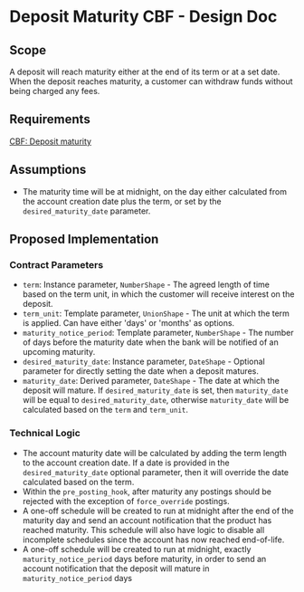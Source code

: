 # Deposit Maturity CBF - Design Doc

## Scope

A deposit will reach maturity either at the end of its term or at a set date. When the deposit reaches maturity, a customer can withdraw funds without being charged any fees.

## Requirements

[CBF: Deposit maturity](https://pennyworth.atlassian.net/browse/CPP-2077)

## Assumptions

- The maturity time will be at midnight, on the day either calculated from the account creation date plus the term, or set by the `desired_maturity_date` parameter.

## Proposed Implementation

### Contract Parameters

- `term`: Instance parameter, `NumberShape` - The agreed length of time based on the term unit, in which the customer will receive interest on the deposit.
- `term_unit`: Template parameter, `UnionShape` - The unit at which the term is applied. Can have either 'days' or 'months' as options.
- `maturity_notice_period`: Template parameter, `NumberShape` - The number of days before the maturity date when the bank will be notified of an upcoming maturity.
- `desired_maturity_date`: Instance parameter, `DateShape` - Optional parameter for directly setting the date when a deposit matures.
- `maturity_date`: Derived parameter, `DateShape` - The date at which the deposit will mature. If `desired_maturity_date` is set, then `maturity_date` will be equal to `desired_maturity_date`, otherwise `maturity_date` will be calculated based on the `term` and `term_unit`.

### Technical Logic

- The account maturity date will be calculated by adding the term length to the account creation date. If a date is provided in the `desired_maturity_date` optional parameter, then it will override the date calculated based on the term.
- Within the `pre_posting_hook`, after maturity any postings should be rejected with the exception of `force_override` postings.
- A one-off schedule will be created to run at midnight after the end of the maturity day and send an account notification that the product has reached maturity. This schedule will also have logic to disable all incomplete schedules since the account has now reached end-of-life.
- A one-off schedule will be created to run at midnight, exactly `maturity_notice_period` days before maturity, in order to send an account notification that the deposit will mature in `maturity_notice_period` days
